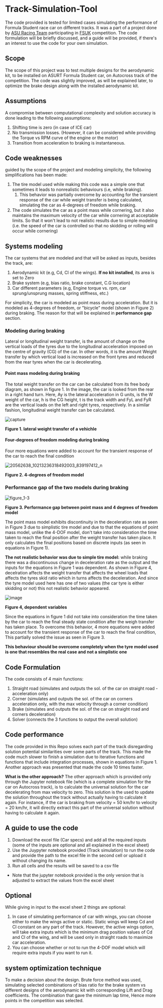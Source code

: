 # Track-Simulation-Tool
The code provided is tested for limited cases simulating the performance of Formula Student race car on different tracks. It was a part of a project done by [ASU Racing Team](http://asuracingteam.org/) participating in [FSUK](https://www.imeche.org/events/formula-student) competition. The code formulation will be briefly discussed, and a guide will be provided, if there's an interest to use the code for your own simulation.

## Scope
The scope of this project was to test multiple designs for the aerodynamic kit, to be installed on ASURT Formula Student car, on Autocross track of the competition. The code was slightly improved, as will be explained later, to optimize the brake design along with the installed aerodynamic kit.

## Assumptions 
A compromise between computational complexity and solution accuracy is done leading to the following assumptions:
1. Shifting time is zero (in case of ICE car)
2. No transmission losses. (However, it can be considered while providing the Torque vs RPM curve of the engine or the motor)
3. Transition from acceleration to braking is instantaneous. 

## Code weaknesses
guided by the scope of the project and modeling simplicity, the following simplifications has been made:
1. The tire model used while making this code was a simple one that sometimes it leads to nonrealistic behaviours (i.e, while braking). 
   1. This behavior was partially overcome by accounting for the transient response of the car while weight transfer is being calculated, simulating the car as 4-degrees of freedom while braking.
2. The code simulates the car as a point mass while cornering, but it also maintains the maximum velocity of the car while cornering at acceptable limits. So that it won't lead to not realistic results due to simple modeling (i.e. the speed of the car is controlled so that no skidding or rolling will occur while cornering)

## Systems modeling 
The car systems that are modeled and that will be asked as inputs, besides the track, are:
1. Aerodynamic kit (e.g, Cd, Cl of the wings). 
**If no kit installed**, its area is set to Zero
2. Brake system (e.g, bias ratio, brake constant, C.G location)
3. Car different parameters (e.g, Engine torque vs. rpm, car sprung/unsprung masses, spring stiffness, etc.)

For simplicity, the car is modeled as point mass during acceleration. But it is modeled as 4-degrees of freedom, or "bicycle" model (shown in Figure 2) during braking. The reason for that will be explained in **performance gap** section.

### Modeling during braking
Lateral or longitudinal weight transfer, is the amount of change on the vertical loads of the tyres due to the longitudinal acceleration imposed on the centre of gravity (CG) of the car. In other words, it is the amount Weight transfer by which vertical load is increased on the front tyres and reduced from the rear tyres when the car is decelerating.
 
#### Point mass modeling during braking
The total weight transfer on the car can be calculated from its free body diagram, as shown in figure 1. In the image, the car is looked from the rear in a right hand turn. Here, Ay is the lateral acceleration in G units, is the W weight of the car, h is the CG height, t is the track width and FyL and FyR are the vertical loads on the left and right tyres, respectively. In a similar fashion, longitudinal weight transfer can be calculated.

![capture](https://user-images.githubusercontent.com/27374894/46210505-2ff1f500-c331-11e8-9503-81139d68f11f.PNG)

**Figure 1. lateral weight transfer of a vehichle**  

#### Four-degrees of freedom modeling during braking

Four more equations were added to account for the transient response of the car to reach the final condition

![20562638_10213236318492003_839197412_n](https://user-images.githubusercontent.com/27374894/46210573-5f086680-c331-11e8-9b81-287a8748ce62.png)

**Figure 2. 4-degrees of freedom model** 

### Performance gap of the two models during braking

![figure_1-3](https://user-images.githubusercontent.com/27374894/46210603-72b3cd00-c331-11e8-8162-64771587c97f.png)

**Figure 3. Performance gap between point mass and 4 degrees of freedom model** 

The point mass model exhibits discontinuity in the deceleration rate as seen in Figure 3 due to simplistic tire model and due to that the equations of point mass model, unlike the 4-DOF model, don't take into consideration the time taken to reach the final position after the weight transfer has taken place. It only calculates the final positions based on discrete inputs (as seen in equations in Figure 1). 

**The not realistic behavior was due to simple tire model:** while braking there was a discontinuous change in deceleration rate as the output and the inputs for the equations in Figure 1 was dependent. As shown in Figure 4, decelration affects the weight transfer that affects the wheel loads that affects the tyres skid ratio which in turns affects the deceleration. And since the tyre model used here has one of two values (the car tyre is either skidding or not) this not realistic behavior appeared.

![image](https://user-images.githubusercontent.com/27374894/46214873-51a4a980-c33c-11e8-9ff7-034fb65143d0.png)

**Figure 4, dependent variables**

Since the equations in figure 1 did not take into consideration the time taken by the car to reach the final steady state condition after the weigh transfer has taken place. To overcome this behavior, 4 more equations were added to account for the transient response of the car to reach the final condition, This partially solved the issue  as seen in Figure 3.

**This behaviour should be overcome completely when the tyre model used is one that resembles the real case and not a simplistic one**

## Code Formulation
The code consists of 4 main functions:
1. Straight road (simulates and outputs the sol. of the car on straight road - acceleration only)
2. Corner (simulates and outputs the sol. of the car on corners acceleration only, with the max velocity through a corner condition)
3. Brake (simulates and outputs the sol. of the car on straight road and corners deceleration)
4. Solver (connects the 3 functions to output the overall solution)

## Code performance
The code provided in this Repo solves each part of the track disregarding solution potential similarities over some parts of the track. This made the code much slower to finish a simulation due to iterative functions and functions that include integration processes, shown in equations in Figure 1. Another approach was presented that made the code 10 times faster.

**What is the other approach?**
The other approach which is provided only through the Jupyter notebook file (which is a complete simulation for the car on Autocross track), is to calculate the universal solution for the car decelerating from max velocity to zero. This solution is the used to update the solution throughout the track without actually having to calculate it again. For instance, if the car is braking from velocity = 50 km/hr to velocity = 20 km/hr, it will directly extract this part of the universal solution without having to calculate it again.

## A guide to use the code
1. Download the excel file (Car specs) and add all the required inputs (some of the inputs are optional and all explained in the excel sheet)
2. Use the Juypyter notebook provided (Track simulation) to run the code and provide the path to the excel file in the second cell or upload it without changing its name.
3. Run all cells and the results will be saved to a csv file

* Note that the jupyter notebook provided is the only version that is adjusted to extract the values from the excel sheet

## Optional
While giving in input to the excel sheet 2 things are optional:
1. In case of simulating performance of car with wings, you can choose either to make the wings active or static. Static wings will keep Cd and Cl constant on any part of the track. However, the active wings option, will take extra inputs which is the minimum drag position values of Cd and Cl of the wing, and will be used only in straight roads to maximize car acceleration.
2. You can choose whether or not to run the 4-DOF model which will require extra inputs if you want to run it.

## system optimization technique 
To make a decision about the design. Brute force method was used, simulating selected combinations of bias ratio for the brake system vs different designs of the aerodynamic kit with corresponding Lift and Drag coefficients. The combination that gave the minimum lap time, Hence more points in the competition was selected.
